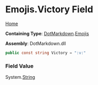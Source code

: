 # Emojis\.Victory Field

[Home](../../../README.md)

**Containing Type**: [DotMarkdown](../../README.md)\.[Emojis](../README.md)

**Assembly**: DotMarkdown\.dll

```csharp
public const string Victory = ":v:"
```

### Field Value

System\.[String](https://docs.microsoft.com/en-us/dotnet/api/system.string)